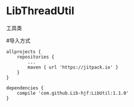 # LibThreadUtil
工具类

#导入方式
```
allprojects {
	repositories {
		...
		maven { url 'https://jitpack.io' }
	}
}
```

```
dependencies {
    compile 'com.github.Lib-hjf:LibUtil:1.1.0'
}
```